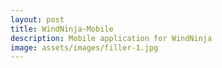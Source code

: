 ```yaml
---
layout: post
title: WindNinja-Mobile
description: Mobile application for WindNinja
image: assets/images/filler-1.jpg
---
```



<script>
function redirect(){
  window.location = "https://github.com/firelab/windninja-mobile";
}
</script>

<body onload="redirect()">
